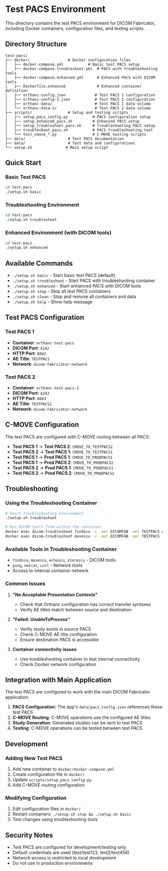 # Test PACS Environment

This directory contains the test PACS environment for DICOM Fabricator, including Docker containers, configuration files, and testing scripts.

## Directory Structure

```
test-pacs/
├── docker/                 # Docker configuration files
│   ├── docker-compose.yml           # Basic test PACS setup
│   ├── docker-compose.troubleshoot.yml  # PACS with troubleshooting tools
│   ├── docker-compose.enhanced.yml      # Enhanced PACS with DICOM tools
│   ├── Dockerfile.enhanced              # Enhanced container definition
│   ├── orthanc-config.json             # Test PACS 1 configuration
│   ├── orthanc-config-2.json           # Test PACS 2 configuration
│   ├── orthanc-data/                   # Test PACS 1 data volume
│   └── orthanc-data-2/                 # Test PACS 2 data volume
├── scripts/                # Setup and testing scripts
│   ├── setup_pacs_config.py           # PACS configuration setup
│   ├── setup_enhanced_pacs.sh         # Enhanced PACS setup
│   ├── setup_troubleshoot_pacs.sh     # Troubleshooting PACS setup
│   ├── troubleshoot_pacs.sh           # PACS troubleshooting tool
│   └── test_cmove_*.py                # C-MOVE testing scripts
├── docs/                   # Test PACS documentation
├── data/                   # Test data and configurations
└── setup.sh               # Main setup script
```

## Quick Start

### Basic Test PACS
```bash
cd test-pacs
./setup.sh basic
```

### Troubleshooting Environment
```bash
cd test-pacs
./setup.sh troubleshoot
```

### Enhanced Environment (with DICOM tools)
```bash
cd test-pacs
./setup.sh enhanced
```

## Available Commands

- `./setup.sh basic` - Start basic test PACS (default)
- `./setup.sh troubleshoot` - Start PACS with troubleshooting container
- `./setup.sh enhanced` - Start enhanced PACS with DICOM tools
- `./setup.sh stop` - Stop all test PACS containers
- `./setup.sh clean` - Stop and remove all containers and data
- `./setup.sh help` - Show help message

## Test PACS Configuration

### Test PACS 1
- **Container**: `orthanc-test-pacs`
- **DICOM Port**: `4242`
- **HTTP Port**: `8042`
- **AE Title**: `TESTPACS`
- **Network**: `dicom-fabricator-network`

### Test PACS 2
- **Container**: `orthanc-test-pacs-2`
- **DICOM Port**: `4243`
- **HTTP Port**: `8043`
- **AE Title**: `TESTPACS2`
- **Network**: `dicom-fabricator-network`

## C-MOVE Configuration

The test PACS are configured with C-MOVE routing between all PACS:

- **Test PACS 1** → **Test PACS 2**: `CMOVE_TO_TESTPACS2`
- **Test PACS 2** → **Test PACS 1**: `CMOVE_TO_TESTPACS1`
- **Test PACS 1** → **Prod PACS 1**: `CMOVE_TO_PRODPACS1`
- **Test PACS 1** → **Prod PACS 2**: `CMOVE_TO_PRODPACS2`
- **Test PACS 2** → **Prod PACS 1**: `CMOVE_TO_PRODPACS1`
- **Test PACS 2** → **Prod PACS 2**: `CMOVE_TO_PRODPACS2`

## Troubleshooting

### Using the Troubleshooting Container
```bash
# Start troubleshooting environment
./setup.sh troubleshoot

# Run DICOM tools from within the container
docker exec dicom-troubleshoot findscu -v -aet DICOMFAB -aec TESTPACS orthanc-test-pacs 4242 -k QueryRetrieveLevel=STUDY
docker exec dicom-troubleshoot movescu -v -aet DICOMFAB -aec TESTPACS -aem CMOVE_TO_TESTPACS2 orthanc-test-pacs 4242 -k StudyInstanceUID=<UID> -k QueryRetrieveLevel=STUDY
```

### Available Tools in Troubleshooting Container
- `findscu`, `movescu`, `echoscu`, `storescu` - DICOM tools
- `ping`, `netcat`, `curl` - Network tools
- Access to internal container network

### Common Issues

1. **"No Acceptable Presentation Contexts"**
   - Check that Orthanc configuration has correct transfer syntaxes
   - Verify AE titles match between source and destination

2. **"Failed: UnableToProcess"**
   - Verify study exists in source PACS
   - Check C-MOVE AE title configuration
   - Ensure destination PACS is accessible

3. **Container connectivity issues**
   - Use troubleshooting container to test internal connectivity
   - Check Docker network configuration

## Integration with Main Application

The test PACS are configured to work with the main DICOM Fabricator application:

1. **PACS Configuration**: The app's `data/pacs_config.json` references these test PACS
2. **C-MOVE Routing**: C-MOVE operations use the configured AE titles
3. **Study Generation**: Generated studies can be sent to test PACS
4. **Testing**: C-MOVE operations can be tested between test PACS

## Development

### Adding New Test PACS
1. Add new container to `docker/docker-compose.yml`
2. Create configuration file in `docker/`
3. Update `scripts/setup_pacs_config.py`
4. Add C-MOVE routing configuration

### Modifying Configuration
1. Edit configuration files in `docker/`
2. Restart containers: `./setup.sh stop && ./setup.sh basic`
3. Test changes using troubleshooting tools

## Security Notes

- Test PACS are configured for development/testing only
- Default credentials are used (test/test123, test2/test456)
- Network access is restricted to local development
- Do not use in production environments
